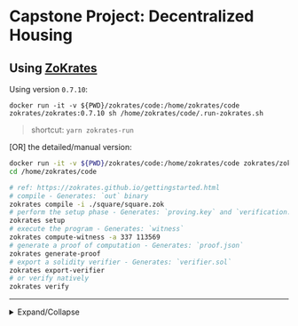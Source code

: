 # Capstone Project: Decentralized Housing

## Using [ZoKrates](https://zokrates.github.io/gettingstarted.html)

Using version `0.7.10`:

`docker run -it -v ${PWD}/zokrates/code:/home/zokrates/code zokrates/zokrates:0.7.10 sh /home/zokrates/code/.run-zokrates.sh`

> shortcut: `yarn zokrates-run`

[OR] the detailed/manual version:

```sh
docker run -it -v ${PWD}/zokrates/code:/home/zokrates/code zokrates/zokrates:0.7.10 /bin/bash
cd /home/zokrates/code

# ref: https://zokrates.github.io/gettingstarted.html
# compile - Generates: `out` binary
zokrates compile -i ./square/square.zok
# perform the setup phase - Generates: `proving.key` and `verification.key`
zokrates setup
# execute the program - Generates: `witness`
zokrates compute-witness -a 337 113569
# generate a proof of computation - Generates: `proof.json`
zokrates generate-proof
# export a solidity verifier - Generates: `verifier.sol`
zokrates export-verifier
# or verify natively
zokrates verify
```

---

<details>
<summary>Expand/Collapse</summary>

Source: https://github.com/udacity/Blockchain-Capstone

# Udacity Blockchain Capstone

The capstone will build upon the knowledge you have gained in the course in order to build a decentralized housing product.

## Project Resources

- [Remix - Solidity IDE](https://remix.ethereum.org/)
- [Visual Studio Code](https://code.visualstudio.com/)
- [Truffle Framework](https://truffleframework.com/)
- [Ganache - One Click Blockchain](https://truffleframework.com/ganache)
- [Open Zeppelin ](https://openzeppelin.org/)
- [Interactive zero knowledge 3-colorability demonstration](http://web.mit.edu/~ezyang/Public/graph/svg.html)
- [Docker](https://docs.docker.com/install/)
- [ZoKrates](https://github.com/Zokrates/ZoKrates)
</details>
